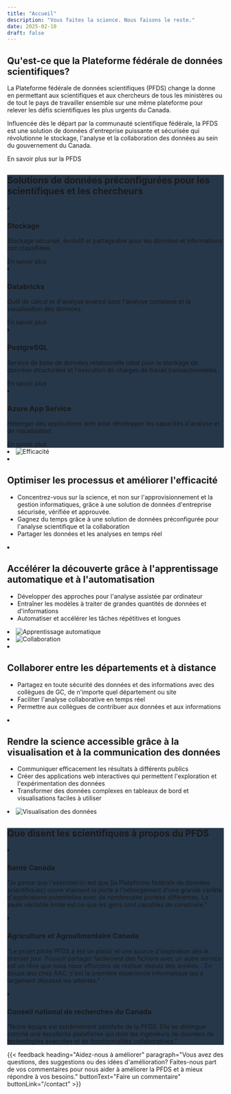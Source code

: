 ```yaml
---
title: "Accueil"
description: "Vous faites la science. Nous faisons le reste."
date: 2025-02-10
draft: false
---
```


<link rel="stylesheet" href="https://aurora.gccloudone.alpha.canada.ca/scss/main.css">

<article class="py-750">
  <h2 class="mb-400">Qu'est-ce que la Plateforme fédérale de données scientifiques?</h2>
  <p class="mb-400">La Plateforme fédérale de données scientifiques (PFDS) change la donne en permettant aux scientifiques et aux chercheurs de tous les ministères ou de tout le pays de travailler ensemble sur une même plateforme pour relever les défis scientifiques les plus urgents du Canada.</p>
  <p class="mb-400">Influencée dès le départ par la communauté scientifique fédérale, la PFDS est une solution de données d'entreprise puissante et sécurisée qui révolutionne le stockage, l'analyse et la collaboration des données au sein du gouvernement du Canada.</p>
  <gcds-link href="/produit/" class="hydrated">En savoir plus sur la PFDS</gcds-link>
</article>

<article class="py-500 bg-primary text-light bg-full-width" style="background-color:#26374a;">
  <h2 class="mb-400">Solutions de données préconfigurées pour les scientifiques et les chercheurs</h2>
  <gcds-grid tag="ul" columns="1fr" columns-tablet="1fr 1fr" columns-desktop="1fr 1fr 1fr 1fr" gap="450" class="hydrated">
    <li class="list-none md:mb-0 mb-500">
      <h3 class="mb-400">Stockage</h3>
      <p class="mb-400">Stockage sécurisé, évolutif et partageable pour les données et informations non classifiées.</p>
      <gcds-link href="/produit/stockage" variant="light" class="hydrated">En savoir plus</gcds-link>
    </li>
    <li class="list-none md:mb-0 mb-500">
      <h3 class="mb-400">Databricks</h3>
      <p class="mb-400">Outil de calcul et d'analyse avancé pour l'analyse complexe et la visualisation des données.</p>
      <gcds-link href="/produit/databricks" variant="light" class="hydrated">En savoir plus</gcds-link>
    </li>
    <li class="list-none md:mb-0 mb-500">
      <h3 class="mb-400">PostgreSQL</h3>
      <p class="mb-400">Service de base de données relationnelle idéal pour le stockage de données structurées et l'exécution de charges de travail transactionnelles.</p>
      <gcds-link href="/produit/postgresql" variant="light" class="hydrated">En savoir plus</gcds-link>
    </li>
    <li class="list-none md:mb-0 mb-500">
      <h3 class="mb-400">Azure App Service </h3>
      <p class="mb-400">Héberger des applications web pour développer les capacités d'analyse et de visualisation.</p>
      <gcds-link href="/produit/app-service" variant="light" class="hydrated">En savoir plus</gcds-link>
    </li>
  </gcds-grid>
</article>

<article class="py-450">
  <gcds-grid tag="ul" columns="1fr" columns-tablet="1fr 4fr" columns-desktop="1fr 5fr" gap="450" class="hydrated">
    <li class="list-none md:mb-0 mb-500">
      <img src="/images/fsdh/efficiency.svg" alt="Efficacité" />
    </li>
    <li class="list-none md:mb-0 mb-500">
      <h2 class="mb-400">Optimiser les processus et améliorer l'efficacité</h2>
      <ul class="list-disc mb-300">
        <li>Concentrez-vous sur la science, et non sur l'approvisionnement et la gestion informatiques, grâce à une solution de données d'entreprise sécurisée, vérifiée et approuvée. </li>
        <li>Gagnez du temps grâce à une solution de données préconfigurée pour l'analyse scientifique et la collaboration </li>
        <li>Partager les données et les analyses en temps réel </li>
      </ul>
    </li>
  </gcds-grid>
</article>

<article class="py-450 bg-light bg-full-width">
  <gcds-grid tag="ul" columns="1fr" columns-tablet="4fr 1fr" columns-desktop="5fr 1fr" gap="450" class="hydrated">
    <li class="list-none md:mb-0 mb-500">
      <h2 class="mb-400">Accélérer la découverte grâce à l'apprentissage automatique et à l'automatisation</h2>
      <ul class="list-disc mb-300">
        <li>Développer des approches pour l'analyse assistée par ordinateur</li>
        <li>Entraîner les modèles à traiter de grandes quantités de données et d'informations</li>
        <li>Automatiser et accélérer les tâches répétitives et longues</li>
      </ul>
    </li>
    <li class="list-none md:mb-0 mb-500">
      <img src="/images/fsdh/machine-learning.svg" alt="Apprentissage automatique" />
    </li>
  </gcds-grid>
</article>

<article class="py-450">
  <gcds-grid tag="ul" columns="1fr" columns-tablet="1fr 4fr" columns-desktop="1fr 5fr" gap="450" class="hydrated">
    <li class="list-none md:mb-0 mb-500">
      <img src="/images/fsdh/collaboration.svg" alt="Collaboration" />
    </li>
    <li class="list-none md:mb-0 mb-500">
      <h2 class="mb-400">Collaborer entre les départements et à distance</h2>
      <ul class="list-disc mb-300">
        <li>Partagez en toute sécurité des données et des informations avec des collègues de GC, de n'importe quel département ou site</li>
        <li>Faciliter l'analyse collaborative en temps réel</li>
        <li>Permettre aux collègues de contribuer aux données et aux informations</li>
      </ul>
    </li>
  </gcds-grid>
</article>

<article class="py-450 bg-light bg-full-width">
  <gcds-grid tag="ul" columns="1fr" columns-tablet="4fr 1fr" columns-desktop="5fr 1fr" gap="450" class="hydrated">
    <li class="list-none md:mb-0 mb-500">
      <h2 class="mb-400">Rendre la science accessible grâce à la visualisation et à la communication des données</h2>
      <ul class="list-disc mb-300">
        <li>Communiquer efficacement les résultats à différents publics</li>
        <li>Créer des applications web interactives qui permettent l'exploration et l'expérimentation des données</li>
        <li>Transformer des données complexes en tableaux de bord et visualisations faciles à utiliser</li>
      </ul>
    </li>
    <li class="list-none md:mb-0 mb-500">
      <img src="/images/fsdh/data-visualization.svg" alt="Visualisation des données" />
    </li>
  </gcds-grid>
</article>

<article class="py-500 bg-primary text-light bg-full-width" style="background-color:#26374a;">
  <h2 class="mb-400">Que disent les scientifiques à propos du PFDS</h2>
  <gcds-grid tag="ul" columns="1fr" columns-tablet="1fr 1fr" columns-desktop="1fr 1fr 1fr" gap="450" class="hydrated">
    <li class="list-none md:mb-0 mb-500">
  <h3 class="mb-400">Santé Canada</h3>
      <p class="mb-400">"Je pense que l'essentiel ici est que [la Plateforme fédérale de données scientifiques] ouvre vraiment la porte à l'hébergement d'une grande variété d'applications potentielles avec de nombreuses portées différentes. La seule véritable limite est ce que les gens sont capables de construire."</p>
    </li>
    <li class="list-none md:mb-0 mb-500">
  <h3 class="mb-400">Agriculture et Agroalimentaire Canada</h3>
      <p class="mb-400">"Le projet pilote PFDS a été un plaisir et une source d'inspiration dès le premier jour. Pouvoir partager facilement des fichiers avec un autre service est un rêve que nous nous efforçons de réaliser depuis des années... En douze ans chez AAC, c'est la première expérience informatique qui a largement dépassé les attentes."</p>
    </li>
    <li class="list-none md:mb-0 mb-500">
  <h3 class="mb-400">Conseil national de recherches du Canada</h3>
      <p class="mb-400">"Notre équipe est extrêmement satisfaite de la PFDS. Elle se distingue comme une excellente plateforme qui dote les ingénieurs de données de technologies avancées et de fonctionnalités collaboratives.​"</p>
    </li>
  </gcds-grid>
</article>

{{< feedback
heading="Aidez-nous à améliorer"
paragraph="Vous avez des questions, des suggestions ou des idées d'amélioration? Faites-nous part de vos commentaires pour nous aider à améliorer la PFDS et à mieux répondre à vos besoins."
buttonText="Faire un commentaire"
buttonLink="/contact" >}}
